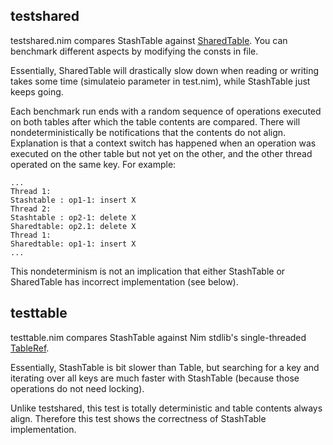 ## testshared

testshared.nim compares StashTable against [SharedTable](https://nim-lang.org/docs/sharedtables.html). You can benchmark different aspects by modifying the consts in file.

Essentially, SharedTable will drastically slow down when reading or writing
takes some time (simulateio parameter in test.nim), while StashTable just keeps going.

Each benchmark run ends with a random sequence of operations executed on both tables
after which the table contents are compared.
There will nondeterministically be notifications that the contents do not align.
Explanation is that a context switch has happened when an operation was executed on
the other table but not yet on the other, and the other thread operated on the same key.
For example:
```
...
Thread 1:
Stashtable : op1-1: insert X
Thread 2:
Stashtable : op2-1: delete X
Sharedtable: op2.1: delete X
Thread 1:
Sharedtable: op1-1: insert X
...
```
This nondeterminism is not an implication that either StashTable or SharedTable has incorrect implementation (see below).

## testtable

testtable.nim compares StashTable against Nim stdlib's single-threaded [TableRef](https://nim-lang.org/docs/tables.html).

Essentially, StashTable is bit slower than Table, but searching for a key and iterating over all keys
are much faster with StashTable (because those operations do not need locking).

Unlike testshared, this test is totally deterministic and table contents always align.
Therefore this test shows the correctness of StashTable implementation.
